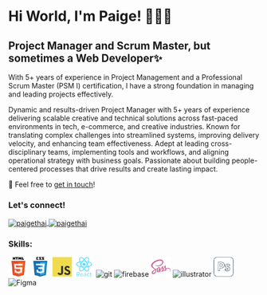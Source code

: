 <h1>Hi World, I'm Paige! 👩🏻‍💻</h1>
<h2>Project Manager and Scrum Master, but sometimes a Web Developer✨</h2>
<p>With 5+ years of experience in Project Management and a Professional Scrum Master (PSM I) certification, I have a strong foundation in managing and leading projects effectively.

Dynamic and results-driven Project Manager with 5+ years of experience delivering scalable creative and technical solutions across fast-paced environments in tech, e-commerce, and creative industries. Known for translating complex challenges into streamlined systems, improving delivery velocity, and enhancing team effectiveness. Adept at leading cross-disciplinary teams, implementing tools and workflows, and aligning operational strategy with business goals. Passionate about building people-centered processes that drive results and create lasting impact.</p>

💌 Feel free to <a href="mailto:paigegiathai">get in touch</a>!



<h3>Let's connect!</h3>
<p>
<a href="https://www.linkedin.com/in/paigethai/" target="blank">
 <img align="center" src="https://raw.githubusercontent.com/rahuldkjain/github-profile-readme-generator/master/src/images/icons/Social/linked-in-alt.svg" alt="paigethai" height="30" width="40"/>
 </a>
<a href="https://www.are.na/pai-ge" target="blank">
<img align="center" src="https://d2w9rnfcy7mm78.cloudfront.net/9485135/original_10647a43631b7746e4a0821772aefa41.png?1605218631?bc=0" alt="paigethai" height="30" width="40"/>
</a>
</p>

<h3>Skills:</h3>
<p> 
<img src="https://raw.githubusercontent.com/devicons/devicon/master/icons/html5/html5-original-wordmark.svg" alt="html5" width="40" height="40"/> 
<img src="https://raw.githubusercontent.com/devicons/devicon/master/icons/css3/css3-original-wordmark.svg" alt="css3" width="40" height="40"/> 
<img src="https://raw.githubusercontent.com/devicons/devicon/master/icons/javascript/javascript-original.svg" alt="javascript" width="40" height="40"/> 
<img src="https://raw.githubusercontent.com/devicons/devicon/master/icons/react/react-original-wordmark.svg" alt="react" width="40" height="40"/> 
<img src="https://www.vectorlogo.zone/logos/git-scm/git-scm-icon.svg" alt="git" width="40" height="40"/> 
<img src="https://www.vectorlogo.zone/logos/firebase/firebase-icon.svg" alt="firebase" width="40" height="40"/> 
<img src="https://raw.githubusercontent.com/devicons/devicon/master/icons/sass/sass-original.svg" alt="sass" width="40" height="40"/>
<img src="https://www.vectorlogo.zone/logos/adobe_illustrator/adobe_illustrator-icon.svg" alt="illustrator" width="40" height="40"/>
<img src="https://raw.githubusercontent.com/devicons/devicon/master/icons/photoshop/photoshop-line.svg" alt="photoshop" width="40" height="40"/> 
<img src="https://cdn.sanity.io/images/599r6htc/localized/46a76c802176eb17b04e12108de7e7e0f3736dc6-1024x1024.png?w=670&h=670&q=75&fit=max&auto=format" alt="Figma" width="40" height="40"/> 
</p>
